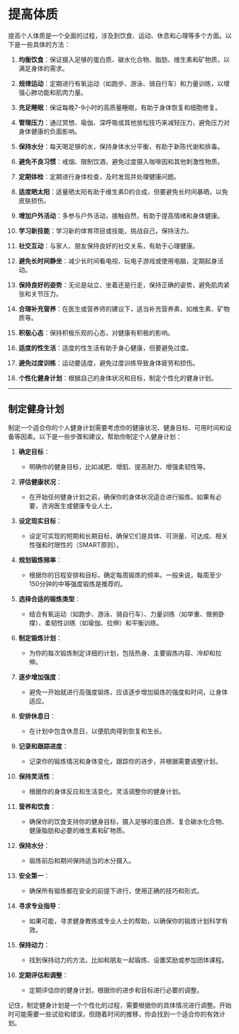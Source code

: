# 提高体质

提高个人体质是一个全面的过程，涉及到饮食、运动、休息和心理等多个方面。以下是一些具体的方法：

1. **均衡饮食**：保证摄入足够的蛋白质、碳水化合物、脂肪、维生素和矿物质，以满足身体的需求。

2. **规律运动**：定期进行有氧运动（如跑步、游泳、骑自行车）和力量训练，以增强心肺功能和肌肉力量。

3. **充足睡眠**：保证每晚7-9小时的高质量睡眠，有助于身体恢复和细胞修复。

4. **管理压力**：通过冥想、瑜伽、深呼吸或其他放松技巧来减轻压力，避免压力对身体健康的负面影响。

5. **保持水分**：每天喝足够的水，保持身体水分平衡，有助于新陈代谢和排毒。

6. **避免不良习惯**：戒烟、限制饮酒，避免过度摄入咖啡因和其他刺激性物质。

7. **定期体检**：定期进行身体检查，及时发现并处理健康问题。

8. **适度晒太阳**：适量晒太阳有助于维生素D的合成，但要避免长时间暴晒，以免皮肤损伤。

9. **增加户外活动**：多参与户外活动，接触自然，有助于提高情绪和身体健康。

10. **学习新技能**：学习新的体育项目或技能，挑战自己，保持活力。

11. **社交互动**：与家人、朋友保持良好的社交关系，有助于心理健康。

12. **避免长时间静坐**：减少长时间看电视、玩电子游戏或使用电脑，定期起身活动。

13. **保持良好的姿势**：无论是站立、坐着还是行走，保持正确的姿势，避免肌肉紧张和关节压力。

14. **合理补充营养**：在医生或营养师的建议下，适当补充营养素，如维生素、矿物质等。

15. **积极心态**：保持积极乐观的心态，对健康有积极的影响。

16. **适度的性生活**：适度的性生活有助于身心健康，但要避免过度。

17. **避免过度训练**：运动要适度，避免过度训练导致身体疲劳和损伤。

18. **个性化健身计划**：根据自己的身体状况和目标，制定个性化的健身计划。

---

## 制定健身计划

制定一个适合你的个人健身计划需要考虑你的健康状况、健身目标、可用时间和设备等因素。以下是一些步骤和建议，帮助你制定个人健身计划：

1. **确定目标**：
   - 明确你的健身目标，比如减肥、增肌、提高耐力、增强柔韧性等。

2. **评估健康状况**：
   - 在开始任何健身计划之前，确保你的身体状况适合进行锻炼。如果有必要，咨询医生或健康专业人士。

3. **设定现实目标**：
   - 设定可实现的短期和长期目标，确保它们是具体、可测量、可达成、相关性强和时限性的（SMART原则）。

4. **规划锻炼频率**：
   - 根据你的日程安排和目标，确定每周锻炼的频率。一般来说，每周至少150分钟的中等强度锻炼是推荐的。

5. **选择合适的锻炼类型**：
   - 结合有氧运动（如跑步、游泳、骑自行车）、力量训练（如举重、做俯卧撑）、柔韧性训练（如瑜伽、拉伸）和平衡训练。

6. **制定锻炼计划**：
   - 为你的每次锻炼制定详细的计划，包括热身、主要锻炼内容、冷却和拉伸。

7. **逐步增加强度**：
   - 避免一开始就进行高强度锻炼，应该逐步增加锻炼的强度和时间，让身体适应。

8. **安排休息日**：
   - 在计划中包含休息日，以便肌肉得到恢复和生长。

9. **记录和跟踪进度**：
   - 记录你的锻炼情况和身体变化，跟踪你的进步，并根据需要调整计划。

10. **保持灵活性**：
    - 根据你的身体反应和生活变化，灵活调整你的健身计划。

11. **营养和饮食**：
    - 确保你的饮食支持你的健身目标，摄入足够的蛋白质、复合碳水化合物、健康脂肪和必要的维生素和矿物质。

12. **保持水分**：
    - 锻炼前后和期间保持适当的水分摄入。

13. **安全第一**：
    - 确保所有锻炼都在安全的前提下进行，使用正确的技巧和形式。

14. **寻求专业指导**：
    - 如果可能，寻求健身教练或专业人士的帮助，以确保你的锻炼计划科学有效。

15. **保持动力**：
    - 找到保持动力的方法，比如和朋友一起锻炼、设置奖励或参加团体课程。

16. **定期评估和调整**：
    - 定期评估你的健身计划，根据你的进步和目标进行必要的调整。

记住，制定健身计划是一个个性化的过程，需要根据你的具体情况进行调整。开始时可能需要一些试验和错误，但随着时间的推移，你会找到一个适合你的有效计划。
